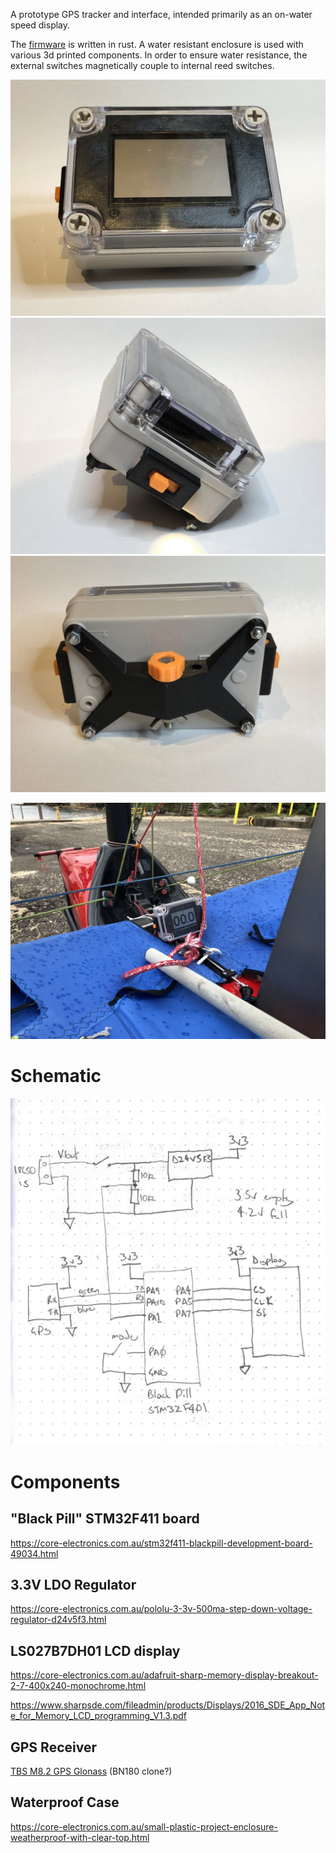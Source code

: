 A prototype GPS tracker and interface, intended primarily as an on-water speed display.

The [firmware](firmware) is written in rust. A water resistant enclosure is used with various 3d printed components. In order to ensure water resistance, the external switches magnetically couple to internal reed switches.

![](docs/IMG_0564.JPEG)
![](docs/IMG_0565.JPEG)
![](docs/IMG_0566.JPEG)

![Installed](docs/IMG_0559.JPEG)

# Schematic

![Schematic](docs/schematic.png)


# Components

## "Black Pill" STM32F411 board

https://core-electronics.com.au/stm32f411-blackpill-development-board-49034.html

## 3.3V LDO Regulator

https://core-electronics.com.au/pololu-3-3v-500ma-step-down-voltage-regulator-d24v5f3.html


## LS027B7DH01 LCD display 

https://core-electronics.com.au/adafruit-sharp-memory-display-breakout-2-7-400x240-monochrome.html

https://www.sharpsde.com/fileadmin/products/Displays/2016_SDE_App_Note_for_Memory_LCD_programming_V1.3.pdf


## GPS Receiver

[TBS M8.2 GPS Glonass][gps1]  (BN180 clone?)

## Waterproof Case

https://core-electronics.com.au/small-plastic-project-enclosure-weatherproof-with-clear-top.html


[gps1]: https://www.team-blacksheep.com/products/prod:tbs_m82_gps

